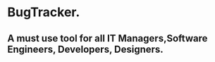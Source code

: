 # BugTracker.
<h2>A must use tool for all IT Managers,Software Engineers, Developers, Designers.</h2>


